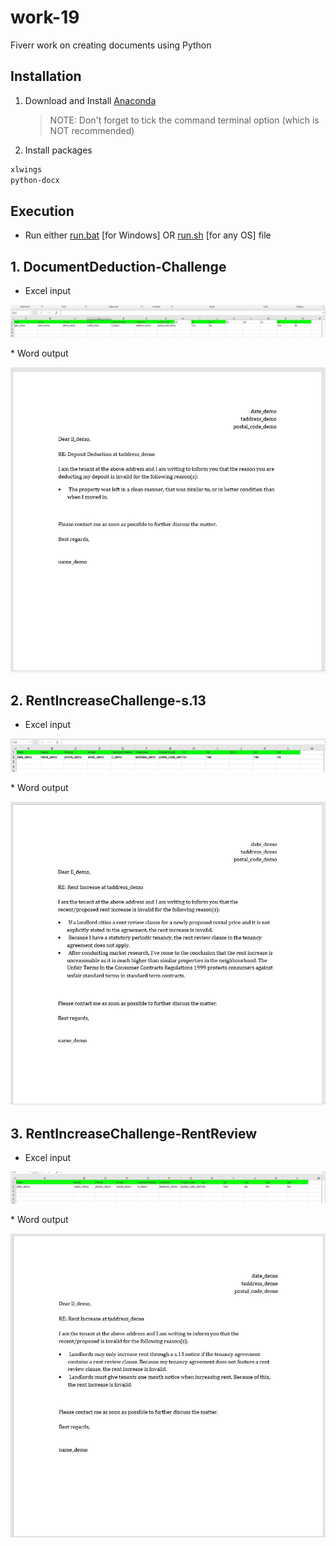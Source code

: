 # work-19
Fiverr work on creating documents using Python


## Installation
1. Download and Install [Anaconda](https://www.anaconda.com/distribution/#download-section)
	> NOTE: Don't forget to tick the command terminal option (which is NOT recommended)
2. Install packages
```markdown
xlwings
python-docx
```

## Execution
* Run either [run.bat]('./coding/run.bat') [for Windows] OR [run.sh]('./coding/run.sh') [for any OS] file

<div style="page-break-after: always;"></div>

## 1. DocumentDeduction-Challenge
* Excel input
<p align="center">
  <img src="output/documentdeduction_challenge_input_excel.jpg" alt="Excel input" width="" height="">
</p>
* Word output
<p align="center">
  <img src="output/documentdeduction_challenge_output_word.jpg" alt="Word output" width="" height="">
</p>

<div style="page-break-after: always;"></div>

## 2. RentIncreaseChallenge-s.13
* Excel input
<p align="center">
  <img src="output/RentIncreaseChallenge-RentReview_input_excel.jpg" alt="Excel input" width="" height="">
</p>
* Word output
<p align="center">
  <img src="output/RentIncreaseChallenge-RentReview_output_word.jpg" alt="Word output" width="" height="">
</p>

<div style="page-break-after: always;"></div>

## 3. RentIncreaseChallenge-RentReview
* Excel input
<p align="center">
  <img src="output/RentIncreaseChallenge-s.13_input_excel.jpg" alt="Excel input" width="" height="">
</p>
* Word output
<p align="center">
  <img src="output/RentIncreaseChallenge-s.13_output_word.jpg" alt="Word output" width="" height="">
</p>


